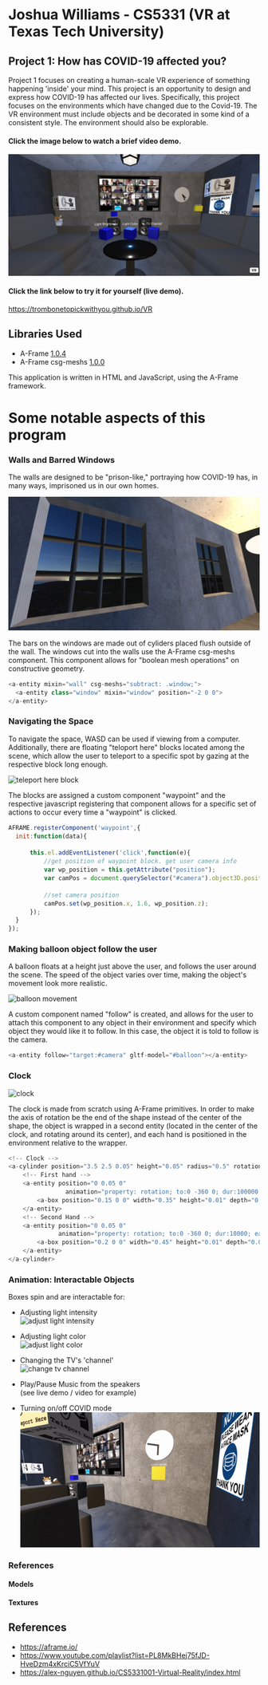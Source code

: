 # Joshua Williams - CS5331 (VR at Texas Tech University)
## Project 1: How has COVID-19 affected you?

Project 1 focuses on creating a human-scale VR experience of something happening 'inside' your mind.
This project is an opportunity to design and express how COVID-19 has affected our lives. 
Specifically, this project focuses on the environments which have changed due to the Covid-19.
The VR environment must include objects and be decorated in some kind of a consistent style. The environment should also be explorable.



#### Click the image below to watch a brief video demo.
[![Link to Demo Video](/images/demo_screenshot.JPG)](https://www.youtube.com/watch?v=uLcRlKjseq8&feature=youtu.be)

#### Click the link below to try it for yourself (live demo).
https://trombonetopickwithyou.github.io/VR




## Libraries Used
- A-Frame [1.0.4](https://aframe.io)
- A-Frame csg-meshs [1.0.0](https://github.com/SebastianBaltes/aframe-csg-meshs)  
  
This application is written in HTML and JavaScript, using the A-Frame framework.  







# Some notable aspects of this program

### Walls and Barred Windows
The walls are designed to be "prison-like," portraying how COVID-19 has, in many ways, imprisoned us in our own homes.  

![barred windows](/images/barred_windows.JPG)  

The bars on the windows are made out of cyliders placed flush outside of the wall. The windows cut into the walls use the A-Frame csg-meshs component. This component allows for "boolean mesh operations" on constructive geometry.

```javascript
<a-entity mixin="wall" csg-meshs="subtract: .window;">
  <a-entity class="window" mixin="window" position="-2 0 0">
</a-entity>
```
  
### Navigating the Space
To navigate the space, WASD can be used if viewing from a computer. Additionally, there are floating "teloport here" blocks located among the scene, which allow the user to teleport to a specific spot by gazing at the respective block long enough.  

![teleport here block](/images/teleport.gif)  

The blocks are assigned a custom component "waypoint" and the respective javascript registering that component allows for a specific set of actions to occur every time a "waypoint" is clicked.
```javascript
AFRAME.registerComponent('waypoint',{
  init:function(data){

      this.el.addEventListener('click',function(e){
          //get position of waypoint block. get user camera info
          var wp_position = this.getAttribute("position");
          var camPos = document.querySelector("#camera").object3D.position;

          //set camera position
          camPos.set(wp_position.x, 1.6, wp_position.z);
      });
  }
});
```

### Making balloon object follow the user
A balloon floats at a height just above the user, and follows the user around the scene. The speed of the object varies over time, making the object's movement look more realistic.  

![balloon movement](/images/balloon.gif)  

A custom component named "follow" is created, and allows for the user to attach this component to any object in their environment and specify which object they would like it to follow. In this case, the object it is told to follow is the camera.  

```javascript
<a-entity follow="target:#camera" gltf-model="#balloon"></a-entity>
```


### Clock
![clock](/images/clock.gif)  

The clock is made from scratch using A-Frame primitives. In order to make the axis of rotation be the end of the shape instead of the center of the shape, the object is wrapped in a second entity (located in the center of the clock, and rotating around its center), and each hand is positioned in the environment relative to the wrapper.  

```javascript
<!-- Clock -->
<a-cylinder position="3.5 2.5 0.05" height="0.05" radius="0.5" rotation="90 0 0" color="white">
    <!-- First hand -->
    <a-entity position="0 0.05 0"
                animation="property: rotation; to:0 -360 0; dur:100000; easing: linear; loop:true">
        <a-box position="0.15 0 0" width="0.35" height="0.01" depth="0.05" color="black"></a-box>
    </a-entity>
    <!-- Second Hand -->
    <a-entity position="0 0.05 0"
              animation="property: rotation; to:0 -360 0; dur:10000; easing: linear; loop:true">
        <a-box position="0.2 0 0" width="0.45" height="0.01" depth="0.05" color="black"></a-box>
    </a-entity>
</a-cylinder>

```

### Animation: Interactable Objects
Boxes spin and are interactable for:
- Adjusting light intensity  
![adjust light intensity](/images/light_box.gif)  

- Adjusting light color  
![adjust light color](/images/color_box.gif)  

- Changing the TV's 'channel'  
![change tv channel](/images/tv_remote.gif)  

- Play/Pause Music from the speakers  
(see live demo / video for example)  

- Turning on/off COVID mode  
![turn off covid move](/images/covid_mode.gif)


### References

#### Models

#### Textures






## References
- https://aframe.io/
- https://www.youtube.com/playlist?list=PL8MkBHej75fJD-HveDzm4xKrciC5VfYuV
- https://alex-nguyen.github.io/CS5331001-Virtual-Reality/index.html
